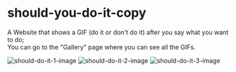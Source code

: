 # should-you-do-it-copy

A Website that shows a GIF (do it or don't do it) after you say what you want to do; <br/>
You can go to the "Gallery" page where you can see all the GIFs.

![should-do-it-1-image](../assets/should-do-it-1.png?raw=true)
![should-do-it-2-image](../assets/should-do-it-2.png?raw=true)
![should-do-it-3-image](../assets/should-do-it-3.png?raw=true)
